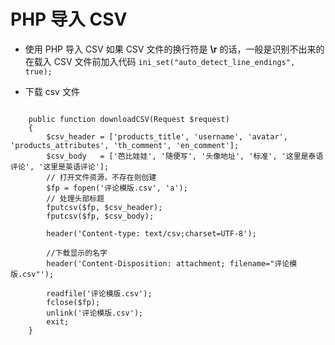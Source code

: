 # PHP 导入 CSV

* 使用 PHP 导入 CSV 如果 CSV 文件的换行符是 **\r** 的话，一般是识别不出来的在载入 CSV 文件前加入代码
```ini_set("auto_detect_line_endings", true);```

* 下载 csv 文件

```

    public function downloadCSV(Request $request)
    {
        $csv_header = ['products_title', 'username', 'avatar', 'products_attributes', 'th_comment', 'en_comment'];
        $csv_body   = ['芭比娃娃', '随便写', '头像地址', '标准', '这里是泰语评论', '这里是英语评论'];
        // 打开文件资源，不存在则创建
        $fp = fopen('评论模版.csv', 'a');
        // 处理头部标题
        fputcsv($fp, $csv_header);
        fputcsv($fp, $csv_body);

        header('Content-type: text/csv;charset=UTF-8');

        //下载显示的名字
        header('Content-Disposition: attachment; filename="评论模版.csv"');

        readfile('评论模版.csv');
        fclose($fp);
        unlink('评论模版.csv');
        exit;
    }
    
```

